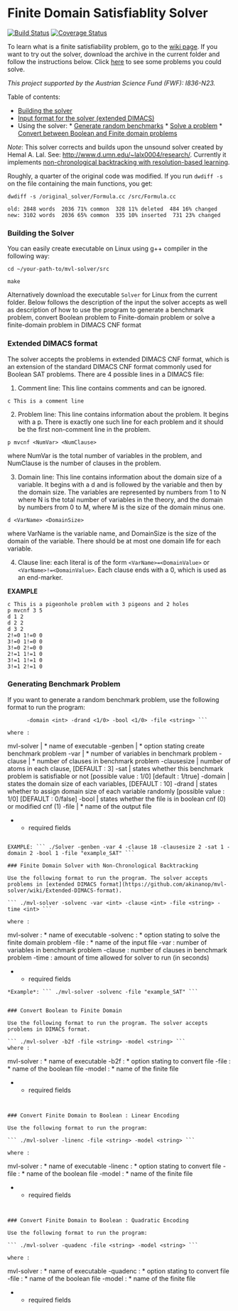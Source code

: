 # Finite Domain Satisfiablity Solver 

[![Build Status](https://travis-ci.org/akinanop/mvl-solver.svg?branch=master)](https://travis-ci.org/akinanop/mvl-solver) [![Coverage Status](https://coveralls.io/repos/github/akinanop/mvl-solver/badge.svg?branch=master)](https://coveralls.io/github/akinanop/mvl-solver?branch=master)

To learn what is a finite satisfiability problem, go to the [wiki page](https://github.com/akinanop/mvl-solver/wiki). If you want to try out the solver, download the archive in the current folder and follow the instructions below. Click [here](https://github.com/akinanop/mvl-solver/wiki/Benchmarks) to see some problems you could solve. 

*This project supported by the Austrian Science Fund (FWF): I836-N23.*


Table of contents:

* [Building the solver](https://github.com/akinanop/mvl-solver#building-the-solver)
* [Input format for the solver (extended DIMACS)](https://github.com/akinanop/mvl-solver#extended-dimacs-format)
* Using the solver:
      * [Generate random benchmarks](https://github.com/akinanop/mvl-solver#generating-benchmark-problem)
      * [Solve a problem](https://github.com/akinanop/mvl-solver#finite-domain-solver-with-non-chronological-backtracking)
      * [Convert between Boolean and Finite domain problems](https://github.com/akinanop/mvl-solver#convert-boolean-to-finite-domain)

*Note*: This solver corrects and builds upon the unsound solver created by Hemal A. Lal. See: http://www.d.umn.edu/~lalx0004/research/. Currently it implements [non-chronological backtracking with resolution-based learning](https://github.com/akinanop/mvl-solver/blob/master/literature/Algorithm%207.pdf).

Roughly, a quarter of the original code was modified. If you run ```dwdiff -s``` on the file containing the main functions, you get:

```
dwdiff -s /original_solver/Formula.cc /src/Formula.cc

old: 2848 words  2036 71% common  328 11% deleted  484 16% changed
new: 3102 words  2036 65% common  335 10% inserted  731 23% changed

```


### Building the Solver


You can easily create executable on Linux using g++ compiler in the following way:

```
cd ~/your-path-to/mvl-solver/src

make

```

Alternatively download the executable ```Solver``` for Linux from the current folder. Below follows the description of the input the solver accepts as well as description of how to use the program to generate a benchmark problem, convert Boolean problem to Finite-domain problem or solve a finite-domain problem in DIMACS CNF format

### Extended DIMACS format

The solver accepts the problems in extended DIMACS CNF format, which is an extension of the standard DIMACS CNF format commonly used for Boolean SAT problems. There are 4 possible lines in a DIMACS file:

1. Comment line: This line contains comments and can be ignored.

``` c This is a comment line  ```

2. Problem line: This line contains information about the problem. It begins with a p. There is exactly one such line for each problem and it should be the first non-comment line in the problem.

```p mvcnf <NumVar> <NumClause>```

where NumVar is the total number of variables in the problem, and NumClause is the number of
clauses in the problem.

3. Domain line: This line contains information about the domain size of a variable. It begins with a d
and is followed by the variable and then by the domain size. The variables are represented by numbers from 1 to N where N is the total number of variables in the theory, and the domain by numbers from 0 to M, where M is the size of the domain minus one.

```d <VarName> <DomainSize>```

where VarName is the variable name, and DomainSize is the size of the domain of the variable.
There should be at most one domain life for each variable. 

4. Clause line: each literal is of the form ```<VarName>=<DomainValue>``` or ```<VarName>!=<DomainValue>```. Each clause ends with a 0, which is used as an end-marker.

**EXAMPLE**

```
c This is a pigeonhole problem with 3 pigeons and 2 holes
p mvcnf 3 5
d 1 2
d 2 2
d 3 2
2!=0 1!=0 0
3!=0 1!=0 0
3!=0 2!=0 0
2!=1 1!=1 0
3!=1 1!=1 0
3!=1 2!=1 0

```



### Generating Benchmark Problem

If you want to generate a random benchmark problem, use the following format to run the program:

``` ./mvl-solver -genben -var <int> -clause <int> -clausesize <int> -sat <1/0>
      -domain <int> -drand <1/0> -bool <1/0> -file <string> ```

where :

```
   mvl-solver     | * name of executable
  -genben         | * option stating create benchmark problem
  -var            | * number of variables in benchmark problem
  -clause         | * number of clauses in benchmark problem
  -clausesize     |   number of atoms in each clause, [DEFAULT : 3]
  -sat            |   states whether this benchmark problem is satisfiable or not
                      [possible value : 1/0] [default : 1/true]
  -domain         |   states the domain size of each variables, [DEFAULT : 10]
  -drand          |   states whether to assign domain size of each variable randomly
                      [possible value : 1/0] [DEFAULT : 0/false]
  -bool           |   states whether the file is in boolean cnf (0) or modified cnf (1)
  -file           | * name of the output file

 * - required fields
```

EXAMPLE: ``` ./Solver -genben -var 4 -clause 18 -clausesize 2 -sat 1 -domain 2 -bool 1 -file "example_SAT" ```

### Finite Domain Solver with Non-Chronological Backtracking

Use the following format to run the program. The solver accepts problems in [extended DIMACS format](https://github.com/akinanop/mvl-solver/wiki/Extended-DIMACS-format).

``` ./mvl-solver -solvenc -var <int> -clause <int> -file <string> -time <int> ```

where :

```
  mvl-solver     : * name of executable
  -solvenc       : * option stating to solve the finite domain problem
  -file           : * name of the input file
  -var            :  number of variables in benchmark problem
  -clause         :  number of clauses in benchmark problem
  -time           : amount of time allowed for solver to run (in seconds)

 * - required fields
```
*Example*: ``` ./mvl-solver -solvenc -file "example_SAT" ```


### Convert Boolean to Finite Domain

Use the following format to run the program. The solver accepts problems in DIMACS format.

``` ./mvl-solver -b2f -file <string> -model <string> ```
where :

```
 mvl-solver             : * name of executable
 -b2f            : * option stating to convert file
 -file           : * name of the boolean file
 -model          : * name of the finite file

 * - required fields
```


### Convert Finite Domain to Boolean : Linear Encoding

Use the following format to run the program:

``` ./mvl-solver -linenc -file <string> -model <string> ```

where :
```
  mvl-solver             : * name of executable
 -linenc         : * option stating to convert file
 -file           : * name of the boolean file
 -model          : * name of the finite file

 * - required fields
```


### Convert Finite Domain to Boolean : Quadratic Encoding

Use the following format to run the program:

``` ./mvl-solver -quadenc -file <string> -model <string> ```

where :
```
  mvl-solver             : * name of executable
 -quadenc        : * option stating to convert file
 -file           : * name of the boolean file
 -model          : * name of the finite file

 * - required fields
```

